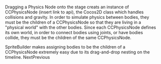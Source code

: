 Dragging a Physics Node onto the stage creats an instance of CCPhysicsNode (insert link to api), the Cocos2D class which handles collisions and gravity. In order to simulate physics between bodies, they must be the children of a CCPhysicsNode so that they are living in a "physical world" with the other bodies. Since each CCPhysicsNode defines its own world, in order to connect bodies using joints, or have bodies collide, they must be the children of the same CCPhysicsNode.


SpriteBuilder makes assigning bodies to be the children of a CCPhysicsNode extremely easy due to its drag-and-drop nesting on the timeline.
NextPrevious